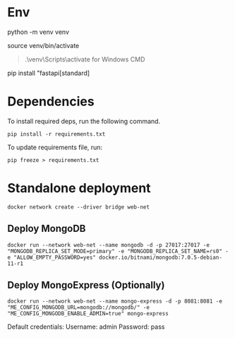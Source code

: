 # Env

python -m venv venv


source venv/bin/activate

> .\venv\Scripts\activate for Windows CMD

pip install "fastapi[standard]

# Dependencies

To install required deps, run the following command.

```
pip install -r requirements.txt
```

To update requirements file, run: 

```
pip freeze > requirements.txt
```

# Standalone deployment

```
docker network create --driver bridge web-net
```

## Deploy MongoDB

```
docker run --network web-net --name mongodb -d -p 27017:27017 -e "MONGODB_REPLICA_SET_MODE=primary" -e "MONGODB_REPLICA_SET_NAME=rs0" -e "ALLOW_EMPTY_PASSWORD=yes" docker.io/bitnami/mongodb:7.0.5-debian-11-r1
```

## Deploy MongoExpress (Optionally)

```
docker run --network web-net --name mongo-express -d -p 8081:8081 -e "ME_CONFIG_MONGODB_URL=mongodb://mongodb/" -e "ME_CONFIG_MONGODB_ENABLE_ADMIN=true" mongo-express
```

Default credentials:
Username: admin
Password: pass
